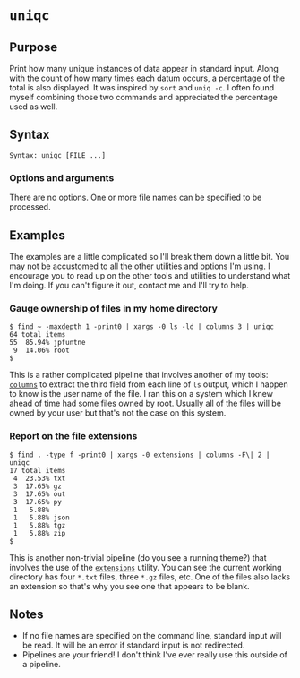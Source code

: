 # `uniqc`

## Purpose
Print how many unique instances of data appear in standard input.  Along with the count of how many times each datum occurs, a percentage of the total is also displayed.  It was inspired by `sort` and `uniq -c`.  I often found myself combining those two commands and appreciated the percentage used as well.

## Syntax
```
Syntax: uniqc [FILE ...]
```

### Options and arguments

There are no options.  One or more file names can be specified to be processed.

## Examples

The examples are a little complicated so I'll break them down a little bit.  You may not be accustomed to all the other utilities and options I'm using.  I encourage you to read up on the other tools and utilities to understand what I'm doing.  If you can't figure it out, contact me and I'll try to help.

### Gauge ownership of files in my home directory

```
$ find ~ -maxdepth 1 -print0 | xargs -0 ls -ld | columns 3 | uniqc
64 total items
55  85.94% jpfuntne
 9  14.06% root
$
```
This is a rather complicated pipeline that involves another of my tools: <a href="columns.md">`columns`</a> to extract the third field from each line of `ls` output, which I happen to know is the user name of the file.  I ran this on a system which I knew ahead of time had some files owned by root.  Usually all of the files will be owned by your user but that's not the case on this system.

### Report on the file extensions

```
$ find . -type f -print0 | xargs -0 extensions | columns -F\| 2 | uniqc
17 total items
 4  23.53% txt
 3  17.65% gz
 3  17.65% out
 3  17.65% py
 1   5.88% 
 1   5.88% json
 1   5.88% tgz
 1   5.88% zip
$
```
This is another non-trivial pipeline (do you see a running theme?) that involves the use of the <a href="extensions.md">`extensions`</a> utility.  You can see the current working directory has four `*.txt` files, three `*.gz` files, etc.  One of the files also lacks an extension so that's why you see one that appears to be blank.

## Notes

- If no file names are specified on the command line, standard input will be read.  It will be an error if standard input is not redirected.
- Pipelines are your friend!  I don't think I've ever really use this outside of a pipeline.
